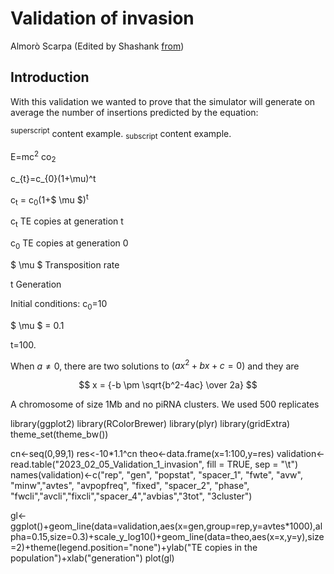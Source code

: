 Validation of invasion
================
Almorò Scarpa (Edited by Shashank [from](https://github.com/Almo96/Paramutations_TEs/blob/main/Validation/2022_08_01_Validation_1_invasion.md))

## Introduction

With this validation we wanted to prove that the simulator will generate
on average the number of insertions predicted by the equation:

<sup>superscript</sup> content example.
<sub>subscript</sub> content example.

E=mc<sup>2</sup>
co<sub>2</sub>

c_{t}=c_{0}(1+\mu)^t

c<sub>t</sub> = c<sub>0</sub>(1+$ \mu $)<sup>t</sup>

c<sub>t</sub> TE copies at generation t

c<sub>0</sub> TE copies at generation 0

$ \mu $ Transposition rate

t Generation

Initial conditions:
c<sub>0</sub>=10

$ \mu $  = 0.1

t=100.


When $a \ne 0$, there are two solutions to $(ax^2 + bx + c = 0)$ and they are 

$$ x = {-b \pm \sqrt{b^2-4ac} \over 2a} $$

A chromosome of size 1Mb and no piRNA clusters. We used 500 replicates


  library(ggplot2)
  library(RColorBrewer)
  library(plyr)
  library(gridExtra)
  theme_set(theme_bw())

  cn<-seq(0,99,1)
  res<-10*1.1^cn
  theo<-data.frame(x=1:100,y=res)
  validation<-read.table("2023_02_05_Validation_1_invasion", fill = TRUE, sep = "\t")
  names(validation)<-c("rep", "gen", "popstat", "spacer_1", "fwte", "avw", "minw","avtes", "avpopfreq", "fixed", "spacer_2", "phase", "fwcli","avcli","fixcli","spacer_4","avbias","3tot", "3cluster")

  gl<-ggplot()+geom_line(data=validation,aes(x=gen,group=rep,y=avtes*1000),alpha=0.15,size=0.3)+scale_y_log10()+geom_line(data=theo,aes(x=x,y=y),size=2)+theme(legend.position="none")+ylab("TE copies in the population")+xlab("generation")
  plot(gl)
  
  
 
